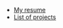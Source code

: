  * [My resume](http://antochino.github.io/resume/anton_ilichev_cv.docx)
 * [List of projects](https://antochino.github.io/projects.html)
